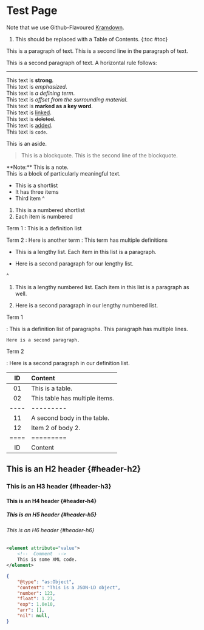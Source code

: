 #  Test Page

Note that we use Github-Flavoured [Kramdown].

1.  This should be replaced with a Table of Contents.
{:toc #toc}

This is a paragraph of text.
This is a second line in the paragraph of text.

This is a second paragraph of text.
A horizontal rule follows:

 - - -

This text is **strong**.<br />
This text is *emphasized*.<br />
This text is <dfn>a defining term</dfn>.<br />
This text is <i>offset from the surrounding material</i>.<br />
This text is <b>marked as a key word</b>.<br />
This text is [linked](./).<br />
This text is ~~deleted~~.<br />
This text is <ins>added</ins>.<br />
This text is `code`.

<aside markdown="block">
  This is an aside.
</aside>


 >  This is a blockquote.
 >  This is the second line of the blockquote.

<div role="note" markdown="block">
**Note:**
This is a note.
</div>

<div class="pull" markdown="block">
This is a block of particularly meaningful text.
</div>

+ This is a shortlist
+ It has three items
+ Third item
^
1.  This is a numbered shortlist
2.  Each item is numbered

Term 1
: This is a definition list

Term 2
: Here is another term
: This term has multiple definitions

 +  This is a lengthy list.
    Each item in this list is a paragraph.

 +  Here is a second paragraph for our lengthy list.

^

1.  This is a lengthy numbered list.
    Each item in this list is a paragraph as well.

2.  Here is a second paragraph in our lengthy numbered list.

Term 1

 :  This is a definition list of paragraphs.
    This paragraph has multiple lines.

    Here is a second paragraph.

Term 2

 :  Here is a second paragraph in our definition list.

|  ID  |  Content  |
| :--: | :-------- |
|  01  |  This is a table.  |
|  02  |  This table has multiple items.  |
| ---- | --------- |
|  11  |  A second body in the table.  |
|  12  |  Item 2 of body 2.  |
| ==== | ========= |
|  ID  |  Content  |

##  This is an H2 header {#header-h2}

###  This is an H3 header {#header-h3}

####  This is an H4 header {#header-h4}

#####  This is an H5 header {#header-h5}

######  This is an H6 header {#header-h6}

```xml
<element attribute="value">
	<!--  Comment  -->
	This is some XML code.
</element>
```

```json
{
    "@type": "as:Object",
    "content": "This is a JSON-LD object",
    "number": 123,
    "float": 1.23,
    "exp": 1.0e10,
    "arr": [],
    "nil": null,
}
```

[Kramdown]: <https://kramdown.gettalong.org/syntax.html> "Syntax &#124; kramdown"
